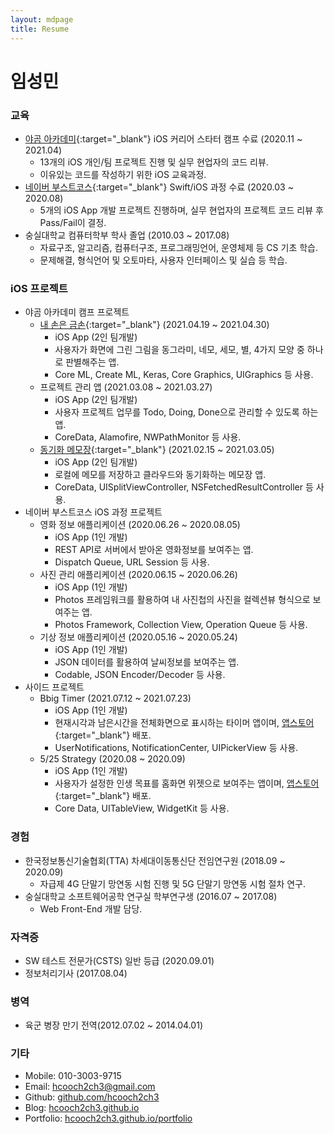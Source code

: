 ```yaml
---
layout: mdpage
title: Resume
---
```


# 임성민
### 교육
- [야곰 아카데미](https://www.yagom-academy.kr/){:target="_blank"} iOS 커리어 스타터 캠프 수료 (2020.11 ~ 2021.04)
    - 13개의 iOS 개인/팀 프로젝트 진행 및 실무 현업자의 코드 리뷰.
    - 이유있는 코드를 작성하기 위한 iOS 교육과정.
- [네이버 부스트코스](https://www.boostcourse.org/mo326){:target="_blank"} Swift/iOS 과정 수료 (2020.03 ~ 2020.08)
    - 5개의 iOS App 개발 프로젝트 진행하며, 실무 현업자의 프로젝트 코드 리뷰 후 Pass/Fail이 결정.
- 숭실대학교 컴퓨터학부 학사 졸업 (2010.03 ~ 2017.08)
    - 자료구조, 알고리즘, 컴퓨터구조, 프로그래밍언어, 운영체제 등 CS 기초 학습.
    - 문제해결, 형식언어 및 오토마타, 사용자 인터페이스 및 실습 등 학습.

### iOS 프로젝트
- 야곰 아카데미 캠프 프로젝트
    - [내 손은 금손](https://github.com/hcooch2ch3/ios-my-magical-hand){:target="_blank"} (2021.04.19 ~ 2021.04.30)
        - iOS App (2인 팀개발)
        - 사용자가 화면에 그린 그림을 동그라미, 네모, 세모, 별, 4가지 모양 중 하나로 판별해주는 앱.
        - Core ML, Create ML, Keras, Core Graphics, UIGraphics 등 사용.
    - 프로젝트 관리 앱 (2021.03.08 ~ 2021.03.27)  
        - iOS App (2인 팀개발)
        - 사용자 프로젝트 업무를 Todo, Doing, Done으로 관리할 수 있도록 하는 앱.
        - CoreData, Alamofire, NWPathMonitor 등 사용.
    - [동기화 메모장](https://github.com/hcooch2ch3/ios-cloud-notes){:target="_blank"} (2021.02.15 ~ 2021.03.05)
        - iOS App (2인 팀개발)
        - 로컬에 메모를 저장하고 클라우드와 동기화하는 메모장 앱.
        - CoreData, UISplitViewController, NSFetchedResultController 등 사용.
- 네이버 부스트코스 iOS 과정 프로젝트
    - 영화 정보 애플리케이션 (2020.06.26 ~ 2020.08.05)
        - iOS App (1인 개발)
        - REST API로 서버에서 받아온 영화정보를 보여주는 앱.
        - Dispatch Queue, URL Session 등 사용.
    - 사진 관리 애플리케이션 (2020.06.15 ~ 2020.06.26)
        - iOS App (1인 개발)
        - Photos 프레임워크를 활용하여 내 사진첩의 사진을 컬렉션뷰 형식으로 보여주는 앱.
        - Photos Framework, Collection View, Operation Queue 등 사용.
    - 기상 정보 애플리케이션 (2020.05.16 ~ 2020.05.24)
        - iOS App (1인 개발)
        - JSON 데이터를 활용하여 날씨정보를 보여주는 앱.
        - Codable, JSON Encoder/Decoder 등 사용.
- 사이드 프로젝트
    - Bbig Timer (2021.07.12 ~ 2021.07.23)
        - iOS App (1인 개발)
        - 현재시각과 남은시간을 전체화면으로 표시하는 타이머 앱이며, [앱스토어](https://apps.apple.com/kr/app/5-25-strategy/id1529542972){:target="_blank"} 배포.
        - UserNotifications, NotificationCenter, UIPickerView 등 사용.
    - 5/25 Strategy (2020.08 ~ 2020.09)
        - iOS App (1인 개발)
        - 사용자가 설정한 인생 목표를 홈화면 위젯으로 보여주는 앱이며, [앱스토어](https://apps.apple.com/us/app/bbigtimer/id1577759185){:target="_blank"} 배포.
        - Core Data, UITableView, WidgetKit 등 사용.

### 경험
- 한국정보통신기술협회(TTA) 차세대이동통신단 전임연구원 (2018.09 ~ 2020.09)
    - 자급제 4G 단말기 망연동 시험 진행 및 5G 단말기 망연동 시험 절차 연구.
- 숭실대학교 소프트웨어공학 연구실 학부연구생 (2016.07 ~ 2017.08)
    - Web Front-End 개발 담당.
    
### 자격증
- SW 테스트 전문가(CSTS) 일반 등급 (2020.09.01)
- 정보처리기사 (2017.08.04)

### 병역
- 육군 병장 만기 전역(2012.07.02 ~ 2014.04.01)

### 기타
- Mobile: 010-3003-9715
- Email: hcooch2ch3@gmail.com
- Github: [github.com/hcooch2ch3](https://github.com/hcooch2ch3)    
- Blog: [hcooch2ch3.github.io](https://hcooch2ch3.github.io)  
- Portfolio: [hcooch2ch3.github.io/portfolio](https://hcooch2ch3.github.io/portfolio) 
